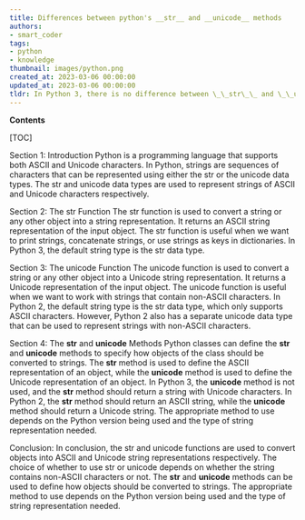 ```yaml
---
title: Differences between python's __str__ and __unicode__ methods
authors:
- smart_coder
tags:
- python
- knowledge
thumbnail: images/python.png
created_at: 2023-03-06 00:00:00
updated_at: 2023-03-06 00:00:00
tldr: In Python 3, there is no difference between \_\_str\_\_ and \_\_unicode\_\_, as both are replaced by \_\_str\_\_.
---
```


**Contents**

[TOC]

Section 1: Introduction
Python is a programming language that supports both ASCII and Unicode characters. In Python, strings are sequences of characters that can be represented using either the str or the unicode data types. The str and unicode data types are used to represent strings of ASCII and Unicode characters respectively.

Section 2: The str Function
The str function is used to convert a string or any other object into a string representation. It returns an ASCII string representation of the input object. The str function is useful when we want to print strings, concatenate strings, or use strings as keys in dictionaries. In Python 3, the default string type is the str data type.

Section 3: The unicode Function
The unicode function is used to convert a string or any other object into a Unicode string representation. It returns a Unicode representation of the input object. The unicode function is useful when we want to work with strings that contain non-ASCII characters. In Python 2, the default string type is the str data type, which only supports ASCII characters. However, Python 2 also has a separate unicode data type that can be used to represent strings with non-ASCII characters.

Section 4: The __str__ and __unicode__ Methods
Python classes can define the __str__ and __unicode__ methods to specify how objects of the class should be converted to strings. The __str__ method is used to define the ASCII representation of an object, while the __unicode__ method is used to define the Unicode representation of an object. In Python 3, the __unicode__ method is not used, and the __str__ method should return a string with Unicode characters. In Python 2, the __str__ method should return an ASCII string, while the __unicode__ method should return a Unicode string. The appropriate method to use depends on the Python version being used and the type of string representation needed. 

Conclusion:
In conclusion, the str and unicode functions are used to convert objects into ASCII and Unicode string representations respectively. The choice of whether to use str or unicode depends on whether the string contains non-ASCII characters or not. The __str__ and __unicode__ methods can be used to define how objects should be converted to strings. The appropriate method to use depends on the Python version being used and the type of string representation needed.
